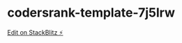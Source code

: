 # codersrank-template-7j5lrw

[Edit on StackBlitz ⚡️](https://stackblitz.com/edit/codersrank-template-7j5lrw)